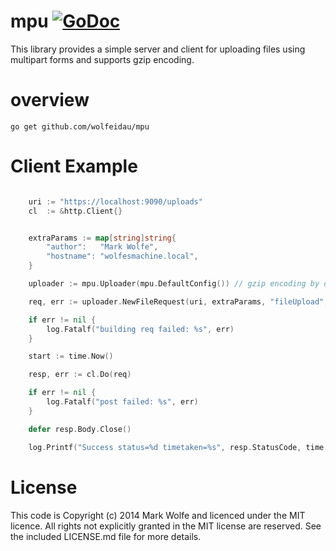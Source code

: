 # mpu [![GoDoc](https://img.shields.io/badge/godoc-Reference-brightgreen.svg?style=flat)](http://godoc.org/github.com/wolfeidau/mpu)

This library provides a simple server and client for uploading files using multipart forms and supports gzip encoding.

# overview


```
go get github.com/wolfeidau/mpu
```

# Client Example

```go

	uri := "https://localhost:9090/uploads"
	cl  := &http.Client{}


	extraParams := map[string]string{
		"author":   "Mark Wolfe",
		"hostname": "wolfesmachine.local",
	}

	uploader := mpu.Uploader(mpu.DefaultConfig()) // gzip encoding by default.

	req, err := uploader.NewFileRequest(uri, extraParams, "fileUpload", "/tmp/output.log")

	if err != nil {
		log.Fatalf("building req failed: %s", err)
	}

	start := time.Now()

	resp, err := cl.Do(req)

	if err != nil {
		log.Fatalf("post failed: %s", err)
	}

	defer resp.Body.Close()

	log.Printf("Success status=%d timetaken=%s", resp.StatusCode, time.Now().Sub(start))

```


# License

This code is Copyright (c) 2014 Mark Wolfe and licenced under the MIT licence. All rights not explicitly granted in the MIT license are reserved. See the included LICENSE.md file for more details.